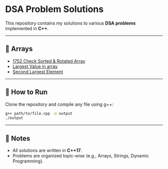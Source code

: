 # DSA Problem Solutions

This repository contains my solutions to various **DSA problems** implemented in **C++**.

---

## 📂 Arrays
- [1752 Check Sorted & Rotated Array](./Arrays/1752_Check_Sorted_&_Rotated_Array.cpp)
- [Largest Value in array](./Arrays/Largest_Value_in_array.cpp)
- [Second Largest Element](./Arrays/Second_Largest_Element.cpp)

---

## 🚀 How to Run

Clone the repository and compile any file using g++:

```bash
g++ path/to/file.cpp -o output
./output
```

---

## 📝 Notes
- All solutions are written in **C++17**.
- Problems are organized topic-wise (e.g., Arrays, Strings, Dynamic Programming).
